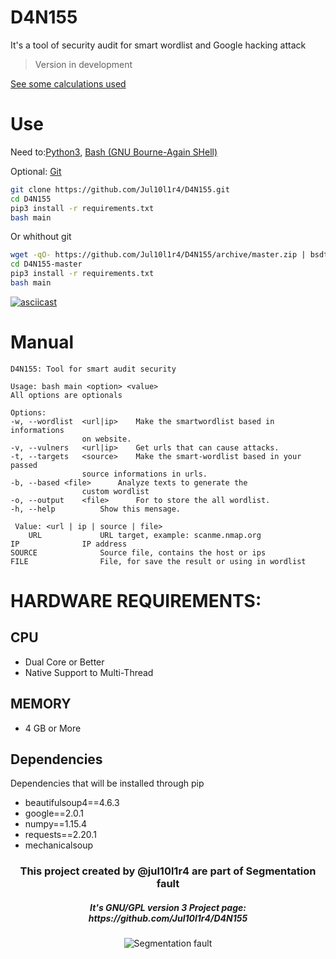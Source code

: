 # D4N155
It's a tool of security audit for smart wordlist and Google hacking attack
> Version in development

[See some calculations used](https://jul10l1r4.github.io/D4N155/theories/#operation-of-d4n155)

# Use
Need to:[Python3](https://realpython.com/installing-python/),
[Bash (GNU Bourne-Again SHell)](https://www.gnu.org/software/bash/#download)

Optional: [Git](https://git-scm.com/book/en/v2/Getting-Started-Installing-Git)

```bash
git clone https://github.com/Jul10l1r4/D4N155.git
cd D4N155
pip3 install -r requirements.txt
bash main
```
Or whithout git

```bash
wget -qO- https://github.com/Jul10l1r4/D4N155/archive/master.zip | bsdtar -xf-
cd D4N155-master
pip3 install -r requirements.txt
bash main
```

[![asciicast](https://asciinema.org/a/222527.svg)](https://asciinema.org/a/222527)

# Manual
    D4N155: Tool for smart audit security

    Usage: bash main <option> <value>
    All options are optionals

    Options:
	-w, --wordlist	<url|ip>	Make the smartwordlist based in informations
					on website.
	-v, --vulners	<url|ip>	Get urls that can cause attacks.
	-t, --targets	<source>  	Make the smart-wordlist based in your passed
					source informations in urls.
	-b, --based	<file>		Analyze texts to generate the
					custom wordlist
	-o, --output	<file>		For to store the all wordlist.
	-h, --help			Show this mensage.

     Value: <url | ip | source | file>
		URL				URL target, example: scanme.nmap.org
	IP				IP address
	SOURCE				Source file, contains the host or ips
	FILE				File, for save the result or using in wordlist


# HARDWARE REQUIREMENTS:
## CPU 
* Dual Core or Better
* Native Support to Multi-Thread

## MEMORY
* 4 GB or More

## Dependencies
Dependencies that will be installed through pip

* beautifulsoup4==4.6.3
* google==2.0.1
* numpy==1.15.4
* requests==2.20.1
* mechanicalsoup
     
<h3 align="center">This project created by @jul10l1r4 are part of Segmentation fault<br/></h3>
<h5 align="center">It's GNU/GPL version 3 Project page: https://github.com/Jul10l1r4/D4N155</h5>
<p align="center">
		<img src="https://jul10l1r4.github.io/assets/segmentation-fault.png" alt="Segmentation fault">
</p>
